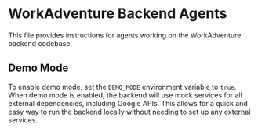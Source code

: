 # WorkAdventure Backend Agents

This file provides instructions for agents working on the WorkAdventure backend codebase.

## Demo Mode

To enable demo mode, set the `DEMO_MODE` environment variable to `true`. When demo mode is enabled, the backend will use mock services for all external dependencies, including Google APIs. This allows for a quick and easy way to run the backend locally without needing to set up any external services.
